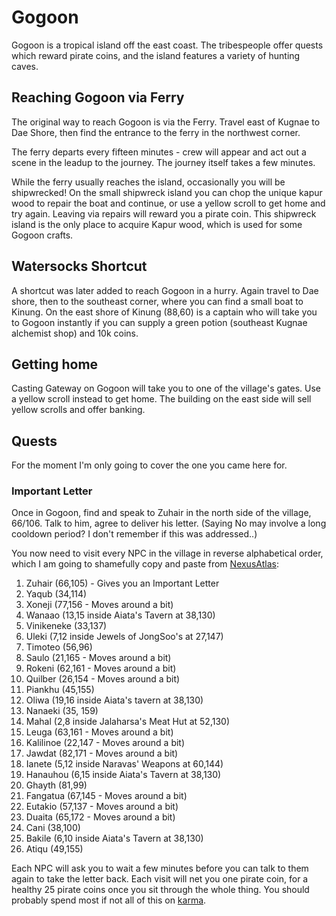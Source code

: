 # Gogoon

Gogoon is a tropical island off the east coast. The tribespeople offer quests which reward pirate coins, and the island features a variety of hunting caves.

## Reaching Gogoon via Ferry

The original way to reach Gogoon is via the Ferry. Travel east of Kugnae to Dae Shore, then find the entrance to the ferry in the northwest corner.

The ferry departs every fifteen minutes - crew will appear and act out a scene in the leadup to the journey. The journey itself takes a few minutes.

While the ferry usually reaches the island, occasionally you will be shipwrecked! On the small shipwreck island you can chop the unique kapur wood to repair the boat and continue, or use a yellow scroll to get home and try again. Leaving via repairs will reward you a pirate coin. This shipwreck island is the only place to acquire Kapur wood, which is used for some Gogoon crafts.

## Watersocks Shortcut

A shortcut was later added to reach Gogoon in a hurry. Again travel to Dae shore, then to the southeast corner, where you can find a small boat to Kinung. On the east shore of Kinung (88,60) is a captain who will take you to Gogoon instantly if you can supply a green potion (southeast Kugnae alchemist shop) and 10k coins.

## Getting home

Casting Gateway on Gogoon will take you to one of the village's gates. Use a yellow scroll instead to get home. The building on the east side will sell yellow scrolls and offer banking.

## Quests

For the moment I'm only going to cover the one you came here for.

### Important Letter

Once in Gogoon, find and speak to Zuhair in the north side of the village, 66/106. Talk to him, agree to deliver his letter. (Saying No may involve a long cooldown period? I don't remember if this was addressed..)

You now need to visit every NPC in the village in reverse alphabetical order, which I am going to shamefully copy and paste from [NexusAtlas](https://www.nexusatlas.com/quests/gogoon-npc-largequests.php):

1. Zuhair (66,105) - Gives you an Important Letter
2. Yaqub (34,114)
3. Xoneji (77,156 - Moves around a bit)
4. Wanaao (13,15 inside Aiata's Tavern at 38,130)
5. Vinikeneke (33,137)
6. Uleki (7,12 inside Jewels of JongSoo's at 27,147)
7. Timoteo (56,96)
8. Saulo (21,165 - Moves around a bit)
9. Rokeni (62,161 - Moves around a bit)
10. Quilber (26,154 - Moves around a bit)
11. Piankhu (45,155)
12. Oliwa (19,16 inside Aiata's tavern at 38,130)
13. Nanaeki (35, 159)
14. Mahal (2,8 inside Jalaharsa's Meat Hut at 52,130)
15. Leuga (63,161 - Moves around a bit)
16. Kalilinoe (22,147 - Moves around a bit)
17. Jawdat (82,171 - Moves around a bit)
18. Ianete (5,12 inside Naravas' Weapons at 60,144)
19. Hanauhou (6,15 inside Aiata's Tavern at 38,130)
20. Ghayth (81,99)
21. Fangatua (67,145 - Moves around a bit)
22. Eutakio (57,137 - Moves around a bit)
23. Duaita (65,172 - Moves around a bit)
24. Cani (38,100)
25. Bakile (6,10 inside Aiata's Tavern at 38,130)
26. Atiqu (49,155)

Each NPC will ask you to wait a few minutes before you can talk to them again to take the letter back. Each visit will net you one pirate coin, for a healthy 25 pirate coins once you sit through the whole thing. You should probably spend most if not all of this on [karma](character/karma.md).
